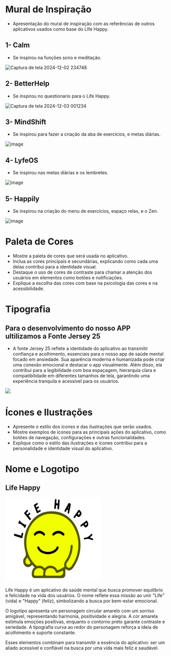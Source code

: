 # Mural de Inspiração
 * Apresentação do mural de inspiração com as referências de outros aplicativos usados como base do LIfe Happy.
 
  ## 1- Calm
  * Se inspirou na funções sono e meditação.
    
  ![Captura de tela 2024-12-02 234748](https://github.com/user-attachments/assets/ed060548-8ee4-4810-972d-e07fb5d1c9ea)
  ## 2- BetterHelp 
  * Se inspirou no questionario para o Life Happy.
    
  ![Captura de tela 2024-12-03 001234](https://github.com/user-attachments/assets/af34068a-46d2-4897-8043-be5bc79066b9)
  ## 3- MindShift
  * Se inspirou para fazer a criação da aba de exercícios, e metas diárias.
    
  ![image](https://github.com/user-attachments/assets/8a523e90-b965-4744-837a-06829c577ab5)
  ## 4- LyfeOS
  * Se inspirou nas metas diárias e os lembretes.
    
  ![image](https://github.com/user-attachments/assets/c20810ee-b182-4f6b-b0a6-21c6bc27d1ef)
  ## 5- Happily
  * Se inspirou na criação do menu de exercícios, espaço relax, e o Zen.
    
  ![image](https://github.com/user-attachments/assets/e5ee6f72-343e-4785-b92d-54293e9b7c69)

# Paleta de Cores
* Mostre a paleta de cores que será usada no aplicativo.
* Inclua as cores principais e secundárias, explicando como cada uma delas contribui para a identidade visual.
* Destaque o uso de cores de contraste para chamar a atenção dos usuários em elementos como botões e notificações.
* Explique a escolha das cores com base na psicologia das cores e na acessibilidade.

# Tipografia

## Para o desenvolvimento do nosso APP ultilizamos a Fonte Jersey 25
* A fonte Jersey 25 reflete a identidade do aplicativo ao transmitir confiança e acolhimento, essenciais para o nosso app de saúde mental focado em ansiedade. Sua aparência moderna e humanizada pode criar uma conexão emocional e destacar o app visualmente. Além disso, ela contribui para a legibilidade com boa espaçagem, hierarquia clara e compatibilidade em diferentes tamanhos de tela, garantindo uma experiência tranquila e acessível para os usuários.


<img src="https://github.com/user-attachments/assets/36d768e5-5784-4449-b7ae-aba83cb9c3c5" width="500">

# Ícones e Ilustrações
* Apresente o estilo dos ícones e das ilustrações que serão usados.
* Mostre exemplos de ícones para as principais ações do aplicativo, como botões de navegação, configurações e outras funcionalidades.
* Explique como o estilo das ilustrações e ícones contribui para a personalidade e identidade visual do aplicativo.

# Nome e Logotipo
## Life Happy
<img src="https://github.com/Ghostdoce/IHC2/blob/ac7894d1c27a933317a3a861c86661f484c69214/docs/4.%20Design_Interface/imagens/Captura%20de%20tela%202024-12-03%20021458.png" width="300">

Life Happy é um aplicativo de saúde mental que busca promover equilíbrio e felicidade na vida dos usuários. O nome reflete essa missão ao unir "Life" (vida) e "Happy" (feliz), simbolizando a busca por bem-estar emocional.

O logotipo apresenta um personagem circular amarelo com um sorriso amigável, representando harmonia, positividade e alegria. A cor amarela estimula emoções positivas, enquanto o contorno preto garante contraste e seriedade. A tipografia curva ao redor do personagem reforça a ideia de acolhimento e suporte constante.

Esses elementos combinam para transmitir a essência do aplicativo: ser um aliado acessível e confiável na busca por uma vida mais feliz e saudável.

